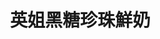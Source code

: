 ---
title: "英姐黑糖珍珠鮮奶"
description: "英姐黑糖珍珠鮮奶"
layout: shop
keywords:
  - 美食競賽
  - 台灣美食
  - 美食精選
datePublished: "2025-06-30"
dateModified: "2025-07-05"
city: "台北市"
district: "中正區"
address: "台北市中正區中華路二段309巷22號"
phone: "0932292995"
geo: "25.02902115151182, 121.50623058529553"
google_map: "https://maps.app.goo.gl/AAAc8axcVs1rQK7N9"
footinder: "https://footinder.com.tw/%E5%8F%B0%E5%8C%97%E5%B8%82%E4%B8%AD%E6%AD%A3%E5%8D%80/16435/"
official: "https://www.facebook.com/profile.php?id=100063909369643"
award:
  - name: "夜市王"
    year: "2024"
    entries:
      - nightMarket: "南機場夜市"
        food_type: "甜點"
        rank: "第二名"

---